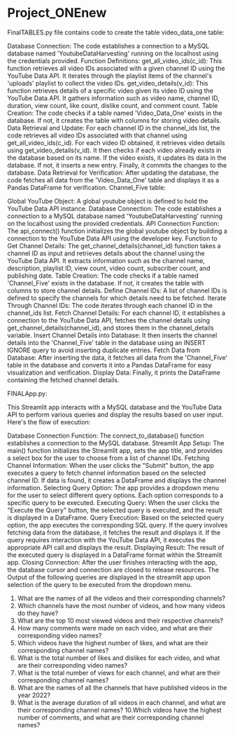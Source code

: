 # Project_ONEnew
FinalTABLES.py file contains code to create the table
video_data_one table:

Database Connection: The code establishes a connection to a MySQL database named 'YoutubeDataHarvesting' running on the localhost using the credentials provided.
Function Definitions:
get_all_video_ids(c_id): This function retrieves all video IDs associated with a given channel ID using the YouTube Data API. It iterates through the playlist items of the channel's 'uploads' playlist to collect the video IDs.
get_video_details(v_id): This function retrieves details of a specific video given its video ID using the YouTube Data API. It gathers information such as video name, channel ID, duration, view count, like count, dislike count, and comment count.
Table Creation: The code checks if a table named 'Video_Data_One' exists in the database. If not, it creates the table with columns for storing video details.
Data Retrieval and Update:
For each channel ID in the channel_ids list, the code retrieves all video IDs associated with that channel using get_all_video_ids(c_id).
For each video ID obtained, it retrieves video details using get_video_details(v_id).
It then checks if each video already exists in the database based on its name.
If the video exists, it updates its data in the database. If not, it inserts a new entry.
Finally, it commits the changes to the database.
Data Retrieval for Verification: After updating the database, the code fetches all data from the 'Video_Data_One' table and displays it as a Pandas DataFrame for verification.
Channel_Five table:

Global YouTube Object: A global youtube object is defined to hold the YouTube Data API instance.
Database Connection: The code establishes a connection to a MySQL database named 'YoutubeDataHarvesting' running on the localhost using the provided credentials.
API Connection Function: The api_connect() function initializes the global youtube object by building a connection to the YouTube Data API using the developer key.
Function to Get Channel Details: The get_channel_details(channel_id) function takes a channel ID as input and retrieves details about the channel using the YouTube Data API. It extracts information such as the channel name, description, playlist ID, view count, video count, subscriber count, and publishing date.
Table Creation: The code checks if a table named 'Channel_Five' exists in the database. If not, it creates the table with columns to store channel details.
Define Channel IDs: A list of channel IDs is defined to specify the channels for which details need to be fetched.
Iterate Through Channel IDs: The code iterates through each channel ID in the channel_ids list.
Fetch Channel Details: For each channel ID, it establishes a connection to the YouTube Data API, fetches the channel details using get_channel_details(channel_id), and stores them in the channel_details variable.
Insert Channel Details into Database: It then inserts the channel details into the 'Channel_Five' table in the database using an INSERT IGNORE query to avoid inserting duplicate entries.
Fetch Data from Database: After inserting the data, it fetches all data from the 'Channel_Five' table in the database and converts it into a Pandas DataFrame for easy visualization and verification.
Display Data: Finally, it prints the DataFrame containing the fetched channel details.

FINALApp.py:

This Streamlit app interacts with a MySQL database and the YouTube Data API to perform various queries and display the results based on user input. Here's the flow of execution:

Database Connection Function: The connect_to_database() function establishes a connection to the MySQL database.
Streamlit App Setup: The main() function initializes the Streamlit app, sets the app title, and provides a select box for the user to choose from a list of channel IDs.
Fetching Channel Information: When the user clicks the "Submit" button, the app executes a query to fetch channel information based on the selected channel ID. If data is found, it creates a DataFrame and displays the channel information.
Selecting Query Option: The app provides a dropdown menu for the user to select different query options. Each option corresponds to a specific query to be executed.
Executing Query: When the user clicks the "Execute the Query" button, the selected query is executed, and the result is displayed in a DataFrame.
Query Execution: Based on the selected query option, the app executes the corresponding SQL query. If the query involves fetching data from the database, it fetches the result and displays it. If the query requires interaction with the YouTube Data API, it executes the appropriate API call and displays the result.
Displaying Result: The result of the executed query is displayed in a DataFrame format within the Streamlit app.
Closing Connection: After the user finishes interacting with the app, the database cursor and connection are closed to release resources.
The Output of the following queries are displayed in the streamlit app upon selection of the query to be executed from the dropdown menu.
1. What are the names of all the videos and their corresponding channels?
2. Which channels have the most number of videos, and how many videos do
they have?
3. What are the top 10 most viewed videos and their respective channels?
4. How many comments were made on each video, and what are their
corresponding video names?
5. Which videos have the highest number of likes, and what are their
corresponding channel names?
6. What is the total number of likes and dislikes for each video, and what are
their corresponding video names?
7. What is the total number of views for each channel, and what are their
corresponding channel names?
8. What are the names of all the channels that have published videos in the year
2022?
9. What is the average duration of all videos in each channel, and what are their
corresponding channel names?
10.Which videos have the highest number of comments, and what are their
corresponding channel names?
